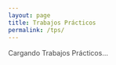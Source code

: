 ```yaml
---
layout: page
title: Trabajos Prácticos
permalink: /tps/
---
```


<div class="tps-page">
  <!-- {% include tp-guidelines.md %} -->

  <div id="tps-status" class="small text-dim" style="margin:1rem 0;opacity:.8">
    Cargando Trabajos Prácticos…
  </div>
  <div id="tps-list" class="tps-list"></div>
</div>

<script>
  // Config centralizada: un SOLO archivo en Drive con TPs + Guías
  // y el mismo Apps Script (Web App) que ya usás.
  window.LIST_CONFIG = {
    APP_URL:  'https://script.google.com/macros/s/AKfycbyj-wGGjtdzh_41BjqJJLAGYH7IDPrEhIUGGBQh59IY0YBCO1jGukCa9_KORALgr2mpbg/exec',
    FILE_ID:  '1uWoOFG4sKfvmX_RxcK8z0Mhrwn9rpmba',  // JSON con TPs + Guías
    FILE_TYPE:'json',
    KIND:     'tp'
  };
</script>

<link rel="stylesheet" href="{{ '/assets/css/tps.css' | relative_url }}">
<script src="{{ '/assets/js/tps.js' | relative_url }}" defer></script>
